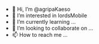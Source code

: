 - 👋 Hi, I’m @agripaKaeso
- 👀 I’m interested in lordsMobile
- 🌱 I’m currently learning ...
- 💞️ I’m looking to collaborate on ...
- 📫 How to reach me ...

<!---
agripaKaeso/agripaKaeso is a ✨ special ✨ repository because its `README.md` (this file) appears on your GitHub profile.
You can click the Preview link to take a look at your changes.
--->
